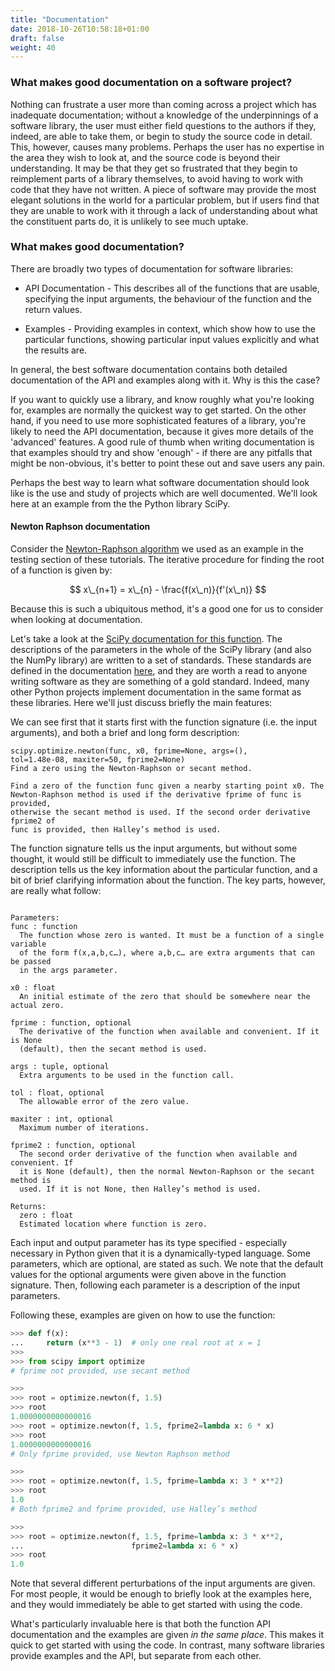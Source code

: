 ```yaml
---
title: "Documentation"
date: 2018-10-26T10:58:18+01:00
draft: false
weight: 40
---
```


### What makes good documentation on a software project?

Nothing can frustrate a user more than coming across a project which has inadequate documentation; without a knowledge of the underpinnings of a software library, the user must either field questions to the authors if they, indeed, are able to take them, or begin to study the source code in detail. This, however, causes many problems. Perhaps the user has no expertise in the area they wish to look at, and the source code is beyond their understanding. It may be that they get so frustrated that they begin to reimplement parts of a library themselves, to avoid having to work with code that they have not written. A piece of software may provide the most elegant solutions in the world for a particular problem, but if users find that they are unable to work with it through a lack of understanding about what the constituent parts do, it is unlikely to see much uptake.

### What makes good documentation?

There are broadly two types of documentation for software libraries:

* API Documentation - This describes all of the functions that are usable, specifying the input arguments, the behaviour of the function and the return values.

* Examples - Providing examples in context, which show how to use the particular functions, showing particular input values explicitly and what the results are.

In general, the best software documentation contains both detailed documentation of the API and examples along with it. Why is this the case?

If you want to quickly use a library, and know roughly what you're looking for, examples are normally the quickest way to get started. On the other hand, if you need to use more sophisticated features of a library, you're likely to need the API documentation, because it gives more details of the 'advanced' features. A good rule of thumb when writing documentation is that examples should try and show 'enough' - if there are any pitfalls that might be non-obvious, it's better to point these out and save users any pain.

Perhaps the best way to learn what software documentation should look like is the use and study of projects which are well documented. We'll look here at an example from the the Python library SciPy.

#### Newton Raphson documentation

Consider the [Newton-Raphson algorithm](../testing/complex-tests/) we used as an example in the testing section of these tutorials. The iterative procedure for finding the root of a function is given by:

$$
x\_{n+1} = x\_{n} - \frac{f(x\_n)}{f'(x\_n)}
$$

Because this is such a ubiquitous method, it's a good one for us to consider when looking at documentation.

Let's take a look at the [SciPy documentation for this function](https://docs.scipy.org/doc/scipy/reference/generated/scipy.optimize.newton.html). The descriptions of the parameters in the whole of the SciPy library (and also the NumPy library) are written to a set of standards. These standards are defined in the documentation [here](https://www.numpy.org/devdocs/docs/howto_document.html#docstring-standard), and they are worth a read to anyone writing software as they are something of a gold standard. Indeed, many other Python projects implement documentation in the same format as these libraries. Here we'll just discuss briefly the main features:

We can see first that it starts first with the function signature (i.e. the input arguments), and both a brief and long form description:

```
scipy.optimize.newton(func, x0, fprime=None, args=(),
tol=1.48e-08, maxiter=50, fprime2=None)
Find a zero using the Newton-Raphson or secant method.

Find a zero of the function func given a nearby starting point x0. The
Newton-Raphson method is used if the derivative fprime of func is provided,
otherwise the secant method is used. If the second order derivative fprime2 of
func is provided, then Halley’s method is used.
```

The function signature tells us the input arguments, but without some thought, it would still be difficult to immediately use the function. The description tells us the key information about the particular function, and a bit of brief clarifying information about the function. The key parts, however, are really what follow:
```

Parameters:
func : function
  The function whose zero is wanted. It must be a function of a single variable
  of the form f(x,a,b,c…), where a,b,c… are extra arguments that can be passed
  in the args parameter.

x0 : float
  An initial estimate of the zero that should be somewhere near the actual zero.

fprime : function, optional
  The derivative of the function when available and convenient. If it is None
  (default), then the secant method is used.

args : tuple, optional
  Extra arguments to be used in the function call.

tol : float, optional
  The allowable error of the zero value.

maxiter : int, optional
  Maximum number of iterations.

fprime2 : function, optional
  The second order derivative of the function when available and convenient. If
  it is None (default), then the normal Newton-Raphson or the secant method is
  used. If it is not None, then Halley’s method is used.

Returns:
  zero : float
  Estimated location where function is zero.
```

Each input and output parameter has its type specified - especially necessary in Python given that it is a dynamically-typed language. Some parameters, which are optional, are stated as such. We note that the default values for the optional arguments were given above in the function signature. Then, following each parameter is a description of the input parameters.

Following these, examples are given on how to use the function:
```python
>>> def f(x):
...     return (x**3 - 1)  # only one real root at x = 1
>>>
>>> from scipy import optimize
# fprime not provided, use secant method

>>>
>>> root = optimize.newton(f, 1.5)
>>> root
1.0000000000000016
>>> root = optimize.newton(f, 1.5, fprime2=lambda x: 6 * x)
>>> root
1.0000000000000016
# Only fprime provided, use Newton Raphson method

>>>
>>> root = optimize.newton(f, 1.5, fprime=lambda x: 3 * x**2)
>>> root
1.0
# Both fprime2 and fprime provided, use Halley’s method

>>>
>>> root = optimize.newton(f, 1.5, fprime=lambda x: 3 * x**2,
...                        fprime2=lambda x: 6 * x)
>>> root
1.0
```

Note that several different perturbations of the input arguments are given. For most people, it would be enough to briefly look at the examples here, and they would immediately be able to get started with using the code.

What's particularly invaluable here is that both the function API documentation and the examples are given *in the same place*. This makes it quick to get started with using the code. In contrast, many software libraries provide examples and the API, but separate from each other.
